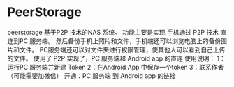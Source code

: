 # PeerStorage
peerstorage 基于P2P 技术的NAS 系统。
功能主要是实现 手机通过 P2P 技术 直连到PC 服务端。
然后备份手机上照片和文件，手机端还可以浏览电脑上的备份图片和文件。
PC服务端还可以对文件夹进行权限管理，使其他人可以看到自己上传的文件。
使用了 P2P 实现了，PC 服务端和 Android app 的直连
使用说明：
    1：运行PC 服务端并新建 Token
    2：在Android App 中保存一个token
    3：联系作者（可能需要加微信） 开通：PC 服务端 到 Android app 的链接

